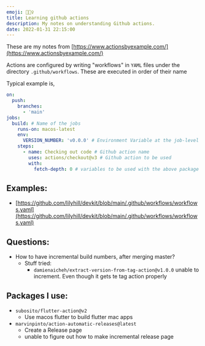 ```yaml
---
emoji: 🤹🏻‍♀️
title: Learning github actions
description: My notes on understanding Github actions.
date: 2022-01-31 22:15:00
---
```


These are my notes from [https://www.actionsbyexample.com/](https://www.actionsbyexample.com/)

Actions are configured by writing "workflows" in `YAML` files under the directory `.github/workflows`. These are executed in order of their name

Typical example is,

```yaml
on:
  push:
    branches:
      - 'main'
jobs:
  build: # Name of the jobs
    runs-on: macos-latest
    env:
      VERSION_NUMBER: 'v0.0.0' # Environment Variable at the job-level
    steps:
      - name: Checking out code # Github action name
        uses: actions/checkout@v3 # Github action to be used
        with:
          fetch-depth: 0 # variables to be used with the above package
```

## Examples:

- [https://github.com/lilyhill/devkit/blob/main/.github/workflows/workflows.yaml](https://github.com/lilyhill/devkit/blob/main/.github/workflows/workflows.yaml)

## Questions:

- How to have incremental build numbers, after merging master?
  - Stuff tried:
    - `damienaicheh/extract-version-from-tag-action@v1.0.0` unable to increment. Even though it gets te tag action properly

## Packages I use:

- `subosito/flutter-action@v2` 
  - Use macos flutter to build flutter mac apps
- `marvinpinto/action-automatic-releases@latest`
  - Create a Release page
  - unable to figure out how to make incremental release page

